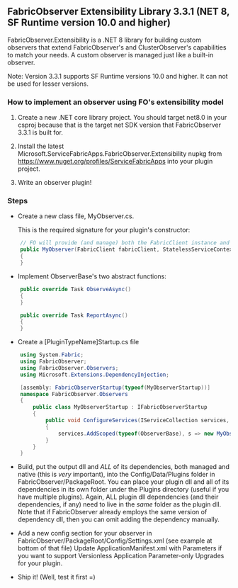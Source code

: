 ## FabricObserver Extensibility Library 3.3.1 (NET 8, SF Runtime version 10.0 and higher)

FabricObserver.Extensibility is a .NET 8 library for building custom observers that extend FabricObserver's and ClusterObserver's capabilities to match your needs. A custom observer is managed just like a built-in observer. 

Note: Version 3.3.1 supports SF Runtime versions 10.0 and higher. It can not be used for lesser versions.

### How to implement an observer using FO's extensibility model

1. Create a new .NET core library project. You should target net8.0 in your csproj because that is the target net SDK version that FabricObserver 3.3.1 is built for.

2. Install the latest Microsoft.ServiceFabricApps.FabricObserver.Extensibility nupkg from https://www.nuget.org/profiles/ServiceFabricApps into your plugin project.

3. Write an observer plugin!

### Steps

- Create a new class file, MyObserver.cs.

    This is the required signature for your plugin's constructor: 

```C#
    // FO will provide (and manage) both the FabricClient instance and StatelessServiceContext instance during startup.
    public MyObserver(FabricClient fabricClient, StatelessServiceContext context) : base(fabricClient, context)
    {
    }
```

- Implement ObserverBase's two abstract functions: 

```C#
    public override Task ObserveAsync()
    {
    }

    public override Task ReportAsync()
    {
    }
```

- Create a [PluginTypeName]Startup.cs file
    
```C#
    using System.Fabric;
    using FabricObserver;
    using FabricObserver.Observers;
    using Microsoft.Extensions.DependencyInjection;

    [assembly: FabricObserverStartup(typeof(MyObserverStartup))]
    namespace FabricObserver.Observers
    {
        public class MyObserverStartup : IFabricObserverStartup
        {
            public void ConfigureServices(IServiceCollection services, FabricClient fabricClient, StatelessServiceContext context)
            {
                services.AddScoped(typeof(ObserverBase), s => new MyObserver(fabricClient, context));
            }
        }
    }
```

- Build, put the output dll and *ALL* of its dependencies, both managed and native (this is *very* important), into the Config/Data/Plugins folder in FabricObserver/PackageRoot. 
  You can place your plugin dll and all of its dependencies in its own folder under the Plugins directory (useful if you have multiple plugins). 
  Again, ALL plugin dll dependencies (and their dependencies, if any) need to live in the *same* folder as the plugin dll. Note that if FabricObserver already employs the same version of dependency dll,
  then you can omit adding the dependency manually.

- Add a new config section for your observer in FabricObserver/PackageRoot/Config/Settings.xml (see example at bottom of that file)
  Update ApplicationManifest.xml with Parameters if you want to support Versionless Application Parameter-only Upgrades for your plugin.

- Ship it! (Well, test it first =)